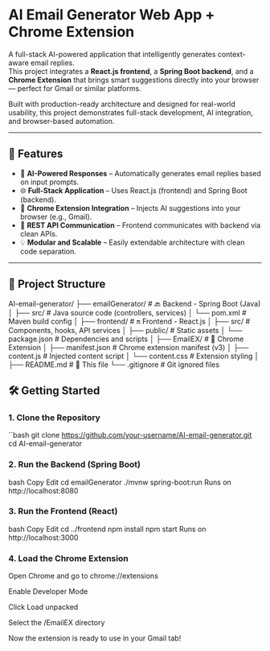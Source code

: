 #  AI Email Generator Web App + Chrome Extension

A full-stack AI-powered application that intelligently generates context-aware email replies.  
This project integrates a **React.js frontend**, a **Spring Boot backend**, and a **Chrome Extension** that brings smart suggestions directly into your browser — perfect for Gmail or similar platforms.

Built with production-ready architecture and designed for real-world usability, this project demonstrates full-stack development, AI integration, and browser-based automation.

---

## 🚀 Features

- 🤖 **AI-Powered Responses** – Automatically generates email replies based on input prompts.
- 🌐 **Full-Stack Application** – Uses React.js (frontend) and Spring Boot (backend).
- 🧩 **Chrome Extension Integration** – Injects AI suggestions into your browser (e.g., Gmail).
- 📡 **REST API Communication** – Frontend communicates with backend via clean APIs.
- 💡 **Modular and Scalable** – Easily extendable architecture with clean code separation.

---

## 📁 Project Structure

AI-email-generator/
├── emailGenerator/ # 🔙 Backend - Spring Boot (Java)
│ ├── src/ # Java source code (controllers, services)
│ └── pom.xml # Maven build config
│
├── frontend/ # 🔛 Frontend - React.js
│ ├── src/ # Components, hooks, API services
│ ├── public/ # Static assets
│ └── package.json # Dependencies and scripts
│
├── EmailEX/ # 🧩 Chrome Extension
│ ├── manifest.json # Chrome extension manifest (v3)
│ ├── content.js # Injected content script
│ └── content.css # Extension styling
│
├── README.md # 📄 This file
└── .gitignore # Git ignored files

## 🛠️ Getting Started

### 1. Clone the Repository

``bash
git clone https://github.com/your-username/AI-email-generator.git
cd AI-email-generator

### 2. Run the Backend (Spring Boot)
bash
Copy
Edit
cd emailGenerator
./mvnw spring-boot:run
Runs on http://localhost:8080

### 3. Run the Frontend (React)
bash
Copy
Edit
cd ../frontend
npm install
npm start
Runs on http://localhost:3000

### 4. Load the Chrome Extension
Open Chrome and go to chrome://extensions

Enable Developer Mode

Click Load unpacked

Select the /EmailEX directory

Now the extension is ready to use in your Gmail tab!



